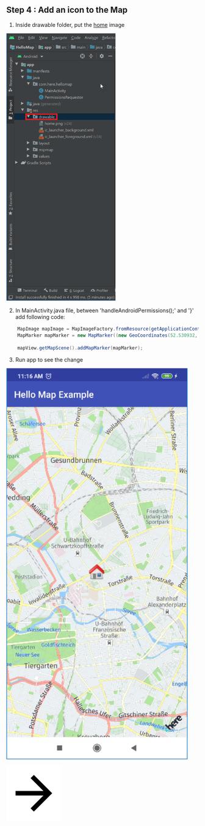 ## Step 4 : Add an icon to the Map

1. Inside drawable folder, put the [home](/img/home.png) image

<img src="/img/drawable.png" width="286" height="700"/>

2. In MainActivity.java file, between 'handleAndroidPermissions();' and '}' add following code:

```java
    MapImage mapImage = MapImageFactory.fromResource(getApplicationContext().getResources(), R.drawable.home);
    MapMarker mapMarker = new MapMarker((new GeoCoordinates(52.530932, 13.384915)), mapImage);

    mapView.getMapScene().addMapMarker(mapMarker);
```
3. Run app to see the change

![alt text](/img/marker.png)


[![Foo](/img/next.png)](/Step6.md)

